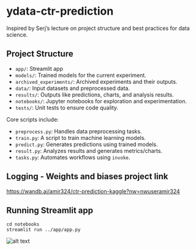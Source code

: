 # ydata-ctr-prediction

Inspired by Serj’s lecture on project structure and best practices for data science.

## Project Structure

- `app/`: Streamlit app 
- `models/`: Trained models for the current experiment.
- `archived_experiments/`: Archived experiments and their outputs.
- `data/`: Input datasets and preprocessed data.
- `results/`: Outputs like predictions, charts, and analysis results.
- `notebooks/`: Jupyter notebooks for exploration and experimentation.
- `tests/`: Unit tests to ensure code quality.

Core scripts include:
- `preprocess.py`: Handles data preprocessing tasks.
- `train.py`: A script to train machine learning models.
- `predict.py`: Generates predictions using trained models.
- `result.py`: Analyzes results and generates metrics/charts.
- `tasks.py`: Automates workflows using `invoke`.



## Logging - Weights and biases project link
https://wandb.ai/amir324/ctr-prediction-kaggle?nw=nwuseramir324


## Running Streamlit app
```
cd notebooks
streamlit run ../app/app.py
```
![alt text](image.png)
